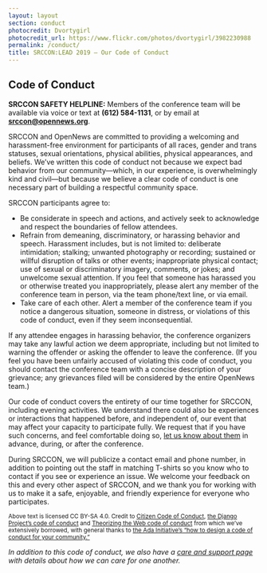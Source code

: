 ```yaml
---
layout: layout
section: conduct
photocredit: Dvortygirl
photocredit_url: https://www.flickr.com/photos/dvortygirl/3982230988
permalink: /conduct/
title: SRCCON:LEAD 2019 — Our Code of Conduct
---
```


## Code of Conduct

<p class="safety"><b>SRCCON SAFETY HELPLINE:</b> Members of the conference team will be available via voice or text at <b>(612) 584-1131</b>, or by email at <b><a href="mailto:srccon@opennews.org">srccon@opennews.org</a></b>.</p>

SRCCON and OpenNews are committed to providing a welcoming and harassment-free environment for participants of all races, gender and trans statuses, sexual orientations, physical abilities, physical appearances, and beliefs. We’ve written this code of conduct not because we expect bad behavior from our community—which, in our experience, is overwhelmingly kind and civil—but because we believe a clear code of conduct is one necessary part of building a respectful community space.

SRCCON participants agree to:

* Be considerate in speech and actions, and actively seek to acknowledge and respect the boundaries of fellow attendees.
* Refrain from demeaning, discriminatory, or harassing behavior and speech. Harassment includes, but is not limited to: deliberate intimidation; stalking; unwanted photography or recording; sustained or willful disruption of talks or other events; inappropriate physical contact; use of sexual or discriminatory imagery, comments, or jokes; and unwelcome sexual attention. If you feel that someone has harassed you or otherwise treated you inappropriately, please alert any member of the conference team in person, via the team phone/text line, or via email.
* Take care of each other. Alert a member of the conference team if you notice a dangerous situation, someone in distress, or violations of this code of conduct, even if they seem inconsequential.

If any attendee engages in harassing behavior, the conference organizers may take any lawful action we deem appropriate, including but not limited to warning the offender or asking the offender to leave the conference. (If you feel you have been unfairly accused of violating this code of conduct, you should contact the conference team with a concise description of your grievance; any grievances filed will be considered by the entire OpenNews team.)

Our code of conduct covers the entirety of our time together for SRCCON, including evening activities. We understand there could also be experiences or interactions that happened before, and independent of, our event that may affect your capacity to participate fully. We request that if you have such concerns, and feel comfortable doing so, [let us know about them](mailto:srccon@opennews.org) in advance, during, or after the conference.

During SRCCON, we will publicize a contact email and phone number, in addition to pointing out the staff in matching T-shirts so you know who to contact if you see or experience an issue. We welcome your feedback on this and every other aspect of SRCCON, and we thank you for working with us to make it a safe, enjoyable, and friendly experience for everyone who participates.

<small>Above text is licensed CC BY-SA 4.0. Credit to <a href="http://citizencodeofconduct.org/">Citizen Code of Conduct</a>, <a href="https://www.djangoproject.com/conduct/">the Django Project’s code of conduct</a> and <a href="http://theorizingtheweb.tumblr.com/post/79357700249/anti-harassment-statement">Theorizing the Web code of conduct</a> from which we’ve extensively borrowed, with general thanks to <a href="https://adainitiative.org/2014/02/howto-design-a-code-of-conduct-for-your-community/">the Ada Initiative’s &ldquo;how to design a code of conduct for your community.&rdquo;</a></small>

_In addition to this code of conduct, we also have a [care and support page](/support/) with details about how we can care for one another._
